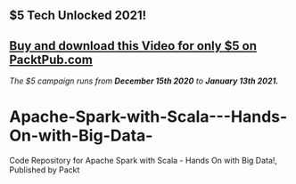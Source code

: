 ## $5 Tech Unlocked 2021!
[Buy and download this Video for only $5 on PacktPub.com](https://www.packtpub.com/product/apache-spark-with-scala-hands-on-with-big-data-video/9781787129849)
-----
*The $5 campaign         runs from __December 15th 2020__ to __January 13th 2021.__*

# Apache-Spark-with-Scala---Hands-On-with-Big-Data-
Code Repository for Apache Spark with Scala - Hands On with Big Data!, Published by Packt
